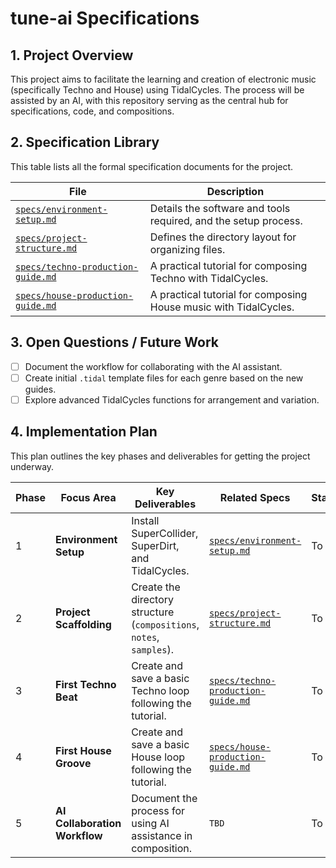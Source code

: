 # tune-ai Specifications

## 1. Project Overview

This project aims to facilitate the learning and creation of electronic music (specifically Techno and House) using TidalCycles. The process will be assisted by an AI, with this repository serving as the central hub for specifications, code, and compositions.

## 2. Specification Library

This table lists all the formal specification documents for the project.

| File | Description |
|---|---|
| [`specs/environment-setup.md`](./specs/environment-setup.md) | Details the software and tools required, and the setup process. |
| [`specs/project-structure.md`](./specs/project-structure.md) | Defines the directory layout for organizing files. |
| [`specs/techno-production-guide.md`](./specs/techno-production-guide.md) | A practical tutorial for composing Techno with TidalCycles. |
| [`specs/house-production-guide.md`](./specs/house-production-guide.md) | A practical tutorial for composing House music with TidalCycles. |

## 3. Open Questions / Future Work

- [ ] Document the workflow for collaborating with the AI assistant.
- [ ] Create initial `.tidal` template files for each genre based on the new guides.
- [ ] Explore advanced TidalCycles functions for arrangement and variation.

## 4. Implementation Plan

This plan outlines the key phases and deliverables for getting the project underway.

| Phase | Focus Area | Key Deliverables | Related Specs | Status |
|---|---|---|---|---|
| 1 | **Environment Setup** | Install SuperCollider, SuperDirt, and TidalCycles. | [`specs/environment-setup.md`](./specs/environment-setup.md) | To Do |
| 2 | **Project Scaffolding** | Create the directory structure (`compositions`, `notes`, `samples`). | [`specs/project-structure.md`](./specs/project-structure.md) | To Do |
| 3 | **First Techno Beat** | Create and save a basic Techno loop following the tutorial. | [`specs/techno-production-guide.md`](./specs/techno-production-guide.md) | To Do |
| 4 | **First House Groove** | Create and save a basic House loop following the tutorial. | [`specs/house-production-guide.md`](./specs/house-production-guide.md) | To Do |
| 5 | **AI Collaboration Workflow** | Document the process for using AI assistance in composition. | `TBD` | To Do | 